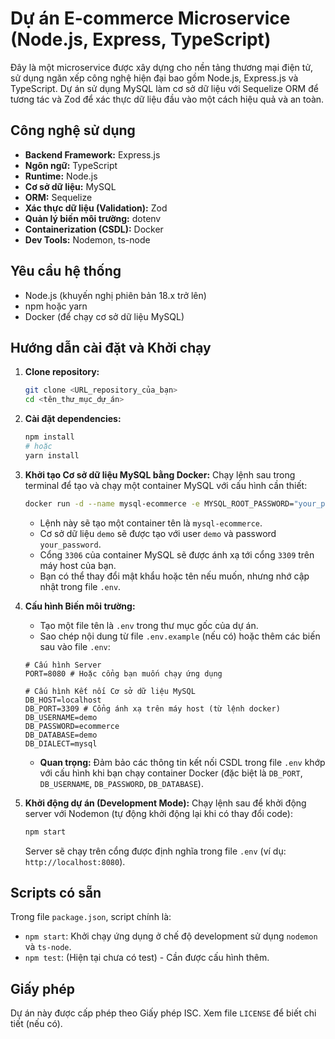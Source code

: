# Dự án E-commerce Microservice (Node.js, Express, TypeScript)

Đây là một microservice được xây dựng cho nền tảng thương mại điện tử, sử dụng ngăn xếp công nghệ hiện đại bao gồm Node.js, Express.js và TypeScript. Dự án sử dụng MySQL làm cơ sở dữ liệu với Sequelize ORM để tương tác và Zod để xác thực dữ liệu đầu vào một cách hiệu quả và an toàn.

## Công nghệ sử dụng

* **Backend Framework:** Express.js
* **Ngôn ngữ:** TypeScript
* **Runtime:** Node.js
* **Cơ sở dữ liệu:** MySQL
* **ORM:** Sequelize
* **Xác thực dữ liệu (Validation):** Zod
* **Quản lý biến môi trường:** dotenv
* **Containerization (CSDL):** Docker
* **Dev Tools:** Nodemon, ts-node

## Yêu cầu hệ thống

* Node.js (khuyến nghị phiên bản 18.x trở lên)
* npm hoặc yarn
* Docker (để chạy cơ sở dữ liệu MySQL)

## Hướng dẫn cài đặt và Khởi chạy

1.  **Clone repository:**
    ```bash
    git clone <URL_repository_của_bạn>
    cd <tên_thư_mục_dự_án>
    ```

2.  **Cài đặt dependencies:**
    ```bash
    npm install
    # hoặc
    yarn install
    ```

3.  **Khởi tạo Cơ sở dữ liệu MySQL bằng Docker:**
    Chạy lệnh sau trong terminal để tạo và chạy một container MySQL với cấu hình cần thiết:
    ```bash
    docker run -d --name mysql-ecommerce -e MYSQL_ROOT_PASSWORD="your_password" -e MYSQL_USER="demo" -e MYSQL_PASSWORD="your_password" -e MYSQL_DATABASE="demo" -p 3309:3306 bitnami/mysql:8.0
    ```
    * Lệnh này sẽ tạo một container tên là `mysql-ecommerce`.
    * Cơ sở dữ liệu `demo` sẽ được tạo với user `demo` và password `your_password`.
    * Cổng `3306` của container MySQL sẽ được ánh xạ tới cổng `3309` trên máy host của bạn.
    * Bạn có thể thay đổi mật khẩu hoặc tên nếu muốn, nhưng nhớ cập nhật trong file `.env`.

4.  **Cấu hình Biến môi trường:**
    * Tạo một file tên là `.env` trong thư mục gốc của dự án.
    * Sao chép nội dung từ file `.env.example` (nếu có) hoặc thêm các biến sau vào file `.env`:

    ```env
    # Cấu hình Server
    PORT=8080 # Hoặc cổng bạn muốn chạy ứng dụng

    # Cấu hình Kết nối Cơ sở dữ liệu MySQL
    DB_HOST=localhost
    DB_PORT=3309 # Cổng ánh xạ trên máy host (từ lệnh docker)
    DB_USERNAME=demo
    DB_PASSWORD=ecommerce
    DB_DATABASE=demo
    DB_DIALECT=mysql
    ```
    * **Quan trọng:** Đảm bảo các thông tin kết nối CSDL trong file `.env` khớp với cấu hình khi bạn chạy container Docker (đặc biệt là `DB_PORT`, `DB_USERNAME`, `DB_PASSWORD`, `DB_DATABASE`).

5.  **Khởi động dự án (Development Mode):**
    Chạy lệnh sau để khởi động server với Nodemon (tự động khởi động lại khi có thay đổi code):
    ```bash
    npm start
    ```
    Server sẽ chạy trên cổng được định nghĩa trong file `.env` (ví dụ: `http://localhost:8080`).

## Scripts có sẵn

Trong file `package.json`, script chính là:

* `npm start`: Khởi chạy ứng dụng ở chế độ development sử dụng `nodemon` và `ts-node`.
* `npm test`: (Hiện tại chưa có test) - Cần được cấu hình thêm.

## Giấy phép

Dự án này được cấp phép theo Giấy phép ISC. Xem file `LICENSE` để biết chi tiết (nếu có).